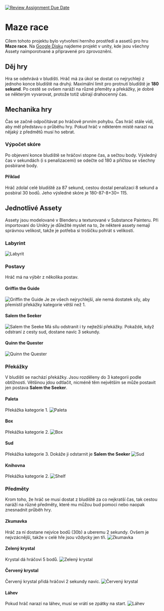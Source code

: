 [![Review Assignment Due Date](https://classroom.github.com/assets/deadline-readme-button-8d59dc4de5201274e310e4c54b9627a8934c3b88527886e3b421487c677d23eb.svg)](https://classroom.github.com/a/6kTgNeEK)
# Maze race
Cílem tohoto projektu bylo vytvoření herního prostředí a assetů pro hru **Maze race**. Na [Google Disku](https://drive.google.com/drive/u/1/folders/1yfuxaFa8sqAjGxhZ-LU8c_jhSMjYJtIB) najdeme projekt v unity, kde jsou všechny Assety naimporotvané a připravené pro zprovoznění.
## Děj hry
Hra se odehrává v bludišti. Hráč má za úkol se dostat co nejrychleji z jednoho konce bludiště na druhý. Maximální limit pro protnutí bludiště je **180 sekund**. Po cestě se ovšem naráží na různé přeměty a překážky, je dobré se některým vyvarovat, protože totiž ubírají drahocenný čas.
## Mechanika hry
Čas se začně odpočítávat po hráčově prvním pohybu. Čas hráč stále vidí, aby měl představu o průběhu hry. Pokud hráč v některém místě narazí na nějaký z předmětů musí ho sebrat.
### Výpočet skóre
Po objevení konce bludiště se hráčovi stopne čas, a sečtou body. Výsledný čas v sekundách (i s penalizacemi) se odečte od 180 a přičtou se všechny posbírané body.
#### Příklad
Hráč zdolal celé bludiště za 87 sekund, cestou dostal penalizaci 8 sekund a posbíral 30 bodů. Jeho výsledné skóre je 180-87-8+30= 115.





## Jednotlivé Assety
Assety jsou modelované v Blenderu a texturované v Substance Painteru. Při importovaní do Unikty je důležité myslet na to, že některé assety nemají správnou velikost, takže je potřeba si trošičku pohrát s velikostí.
### Labyrint
![Labyrit](https://github.com/pslib-cz/2022l4web-app-mockup-BinBaldin/blob/main/Maze.PNG)


### Postavy
Hráč má na výběr z několika postav.
#### Griffin the Guide
![Griffin the Guide](https://github.com/pslib-cz/2022l4web-app-mockup-BinBaldin/blob/main/ch.1.PNG)
Je ze všech nejrychlejší, ale nemá dostatek síly, aby přemístil překážky kategorie větší než 1.
#### Salem the Seeker
![Salem the Seeke](https://github.com/pslib-cz/2022l4web-app-mockup-BinBaldin/blob/main/ch.2.PNG)
Má sílu odstranit i ty nejtežší překážky. Pokaždé, když odstraní z cesty sud, dostane navíc 3 sekundy.
#### Quinn the Quester
![Quinn the Quester](https://github.com/pslib-cz/2022l4web-app-mockup-BinBaldin/blob/main/ch.3.PNG)

### Překážky
V bludišti se nachází překážky. Jsou rozděleny do 3 kategorii podle obtížnosti. Většinou jdou odtlačit, nicméně těm největším se může postavit jen postava **Salem the Seeker**. 
#### Paleta
Překážka kategorie 1. 
![Paleta](https://github.com/pslib-cz/2022l4web-app-mockup-BinBaldin/blob/main/Paleta.PNG)
#### Box
Překážka kategorie 2.
![Box](https://github.com/pslib-cz/2022l4web-app-mockup-BinBaldin/blob/main/Box.PNG)
#### Sud
Překážka kategorie 3. Dokáže ji odstarnit je **Salem the Seeker**
![Sud](https://github.com/pslib-cz/2022l4web-app-mockup-BinBaldin/blob/main/Barrel.PNG)
#### Knihovna
Překážka kategorie 2.
![Shelf](https://github.com/pslib-cz/2022l4web-app-mockup-BinBaldin/blob/main/Shelf.PNG)

### Předměty
Krom toho, že hráč se musí dostat z bludiště za co nejkratší čas, tak cestou naráží na různé předměty, které mu můžou bud pomoci nebo naopak znesnadnit průběh hry.

#### Zkumavka
Hráč za ní dostane nejvíce bodů (30b) a uberemu 2 sekundy. Ovšem je nejvzácnější, takže v celé hře jsou vždycky jen tři.
![Zkumavka](https://github.com/pslib-cz/2022l4web-app-mockup-BinBaldin/blob/main/Zkumavka.PNG)
####  Zelený krystal
Krystal dá hráčovi 5 bodů.
![Zelený krystal](https://github.com/pslib-cz/2022l4web-app-mockup-BinBaldin/blob/main/zelen%C3%BD%20krystal.PNG)
####  Červený krystal
Červený krystal přidá hráčovi 2 sekundy navíc.
![Červený krystal](https://github.com/pslib-cz/2022l4web-app-mockup-BinBaldin/blob/main/%C4%8Derven%C3%BD%20krystal.PNG)
#### Láhev
Pokud hráč narazí na láhev, musí se vrátí se zpátky na start.
![Láhev](https://github.com/pslib-cz/2022l4web-app-mockup-BinBaldin/blob/main/lahev.PNG)



